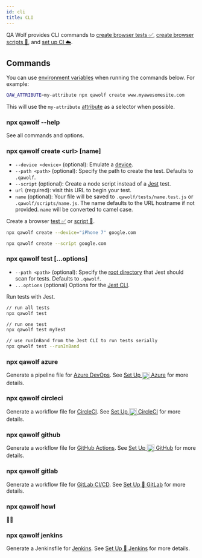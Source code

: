 ```yaml
---
id: cli
title: CLI
---
```


QA Wolf provides CLI commands to [create browser tests ✅](quick_start#-create-a-browser-test), [create browser scripts 🤖](quick_start#-create-a-browser-script), and [set up CI ☁️](set_up_ci).

## Commands

You can use [environment variables](api#environment-variables) when running the commands below. For example:

```bash
QAW_ATTRIBUTE=my-attribute npx qawolf create www.myawesomesite.com
```

This will use the `my-attribute` [attribute](api#qaw_attribute) as a selector when possible.

### npx qawolf --help

See all commands and options.

### npx qawolf create <url\> \[name]

- `--device <device>` (optional): Emulate a [device](https://github.com/puppeteer/puppeteer/blob/5e63254e62fb9aedfd4503c632228c3334c70293/lib/DeviceDescriptors.js).
- `--path <path>` (optional): Specify the path to create the test. Defaults to `.qawolf`.
- `--script` (optional): Create a node script instead of a [Jest](https://jestjs.io) test.
- `url` (required): visit this URL to begin your test.
- `name` (optional): Your file will be saved to `.qawolf/tests/name.test.js` or `.qawolf/scripts/name.js`. The name defaults to the URL hostname if not provided. `name` will be converted to camel case.

Create a browser [test ✅](quick_start#-create-a-browser-test) or [script 🤖](quick_start#-create-a-browser-script).

```bash
npx qawolf create --device="iPhone 7" google.com

npx qawolf create --script google.com
```

### npx qawolf test \[...options]

- `--path <path>` (optional): Specify the [root directory](https://jestjs.io/docs/en/configuration#rootdir-string) that Jest should scan for tests. Defaults to `.qawolf`.
- `...options` (optional) Options for the [Jest CLI](https://jestjs.io/docs/en/cli).

Run tests with Jest.

```bash
// run all tests
npx qawolf test

// run one test
npx qawolf test myTest

// use runInBand from the Jest CLI to run tests serially
npx qawolf test --runInBand
```

### npx qawolf azure

Generate a pipeline file for [Azure DevOps](https://azure.microsoft.com/en-us/services/devops). See [Set Up <img align="center" height="20px" src="https://cdn.iconscout.com/icon/free/png-256/azure-190760.png" /> Azure](set_up_ci#azure) for more details.

### npx qawolf circleci

Generate a workflow file for [CircleCI](https://circleci.com). See [Set Up <img align="center" height="20px" src="https://cdn.iconscout.com/icon/free/png-256/circleci-283066.png" /> CircleCI](set_up_ci#circleci) for more details.

### npx qawolf github

Generate a workflow file for [GitHub Actions](https://github.com/features/actions). See [Set Up <img align="center" height="20px" src="https://camo.githubusercontent.com/7710b43d0476b6f6d4b4b2865e35c108f69991f3/68747470733a2f2f7777772e69636f6e66696e6465722e636f6d2f646174612f69636f6e732f6f637469636f6e732f313032342f6d61726b2d6769746875622d3235362e706e67" /> GitHub](set_up_ci#github) for more details.

### npx qawolf gitlab

Generate a workflow file for [GitLab CI/CD](https://docs.gitlab.com/ee/ci/README.html). See [Set Up 🦊 GitLab](set_up_ci#gitlab) for more details.

### npx qawolf howl

🐺😉

### npx qawolf jenkins

Generate a Jenkinsfile for [Jenkins](https://jenkins.io/doc/book/pipeline/jenkinsfile). See [Set Up 🤵 Jenkins](set_up_ci#jenkins) for more details.
